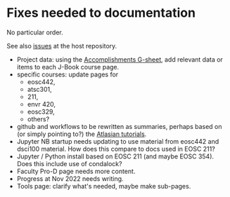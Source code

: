 # Fixes needed to documentation
No particular order.

See also [issues](https://github.com/eoas-ubc/eoas-ubc.github.io/issues) at the host repository.

* Project data: using the [Accomplishments G-sheet](https://docs.google.com/spreadsheets/d/1BUk1_FHItUgzuyg2aJ-dX6XpMABmFSPe/edit?usp=sharing&ouid=102730173326762252425), add relevant data or items to each J-Book course page.
* specific courses: update pages for
   * eosc442,
   * atsc301,
   * 211,
   * envr 420,
   * eosc329,
   * others?
* github and workflows to be rewritten as summaries, perhaps based on (or simply pointing to?) the [Atlasian tutorials](https://www.atlassian.com/git/tutorials/comparing-workflows).
* Jupyter NB startup needs updating to use material from eosc442 and dsci100 material. How does this compare to docs used in EOSC 211?
* Jupyter / Python install based on EOSC 211 (and maybe EOSC 354). Does this include use of condalock?
* Faculty Pro-D page needs more content.
* Progress at Nov 2022 needs writing.
* Tools page: clarify what's needed, maybe make sub-pages.
